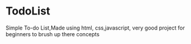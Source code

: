 # TodoList
Simple To-do List,Made using html, css,javascript, very good project for beginners to brush up there concepts
